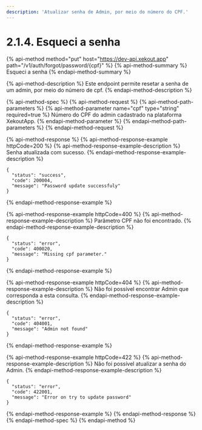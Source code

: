 ```yaml
---
description: 'Atualizar senha de Admin, por meio do número do CPF.'
---
```


# 2.1.4. Esqueci a senha

{% api-method method="put" host="https://dev-api.xekout.app" path="/v1/auth/forgot/password/{cpf}" %}
{% api-method-summary %}
Esqueci a senha
{% endapi-method-summary %}

{% api-method-description %}
Este endpoint permite resetar a senha de um admin, por meio do número de cpf.
{% endapi-method-description %}

{% api-method-spec %}
{% api-method-request %}
{% api-method-path-parameters %}
{% api-method-parameter name="cpf" type="string" required=true %}
Número do CPF do admin cadastrado na plataforma XekoutApp.
{% endapi-method-parameter %}
{% endapi-method-path-parameters %}
{% endapi-method-request %}

{% api-method-response %}
{% api-method-response-example httpCode=200 %}
{% api-method-response-example-description %}
Senha atualizada com sucesso.
{% endapi-method-response-example-description %}

```text
{
  "status": "success",
  "code": 200004,
  "message": "Password update successfuly"
}
```
{% endapi-method-response-example %}

{% api-method-response-example httpCode=400 %}
{% api-method-response-example-description %}
Parâmetro CPF não foi encontrado.
{% endapi-method-response-example-description %}

```
{
  "status": "error",
  "code": 400020,
  "message": "Missing cpf parameter."
}
```
{% endapi-method-response-example %}

{% api-method-response-example httpCode=404 %}
{% api-method-response-example-description %}
Não foi possível encontrar Admin que corresponda a esta consulta.
{% endapi-method-response-example-description %}

```text
{
  "status": "error",
  "code": 404001,
  "message": "Admin not found"
}
```
{% endapi-method-response-example %}

{% api-method-response-example httpCode=422 %}
{% api-method-response-example-description %}
Não foi possível atualizar a senha do Admin.
{% endapi-method-response-example-description %}

```
{
  "status": "error",
  "code": 422001,
  "message": "Error on try to update password"
}
```
{% endapi-method-response-example %}
{% endapi-method-response %}
{% endapi-method-spec %}
{% endapi-method %}


